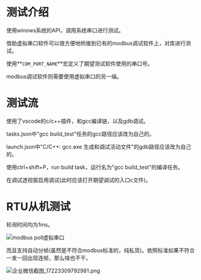 # 测试介绍

使用winows系统的API，调用系统串口进行测试。

借助虚拟串口软件可以很方便地桥接到已有的modbus调试软件上，对库进行测试。

使用**`COM_PORT_NAME`**宏定义了期望测试软件使用的串口号。

modbus调试软件则需要使用虚拟串口的另一端。

# 测试流

使用了vscode的c/c++插件，和gcc编译链，以及gdb调试。

tasks.json中"gcc build_test"任务的gcc路径应该改为自己的。

launch.json中"C/C++: gcc.exe 生成和调试活动文件"的gdb路径应该改为自己的。

使用ctrl+shift+P，run build task，运行名为"gcc build_test"的编译任务。

在调试透视窗启用调试(此时应该打开期望调试的入口c文件)。

# RTU从机测试

轮询时间均为1ms。

![modbus poll虚拟串口](https://s2.loli.net/2024/07/30/Ez3b5mTsPwgxUZo.png)

而且支持自动分帧(虽然是不符合modbus标准的，纯私货)。依照标准如果不符合一发一回出现连帧，那么啥也不干。

![企业微信截图_17223309792981.png](https://s2.loli.net/2024/07/30/38TO2GJgwKqWaoz.png)

